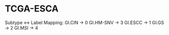 # TCGA-ESCA

Subtype ↔ Label Mapping:
GI.CIN -> 0
GI.HM-SNV -> 3
GI.ESCC -> 1
GI.GS -> 2
GI.MSI -> 4
